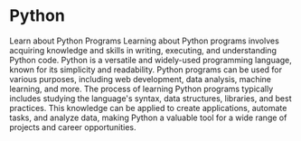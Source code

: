 # Python
Learn about Python Programs
Learning about Python programs involves acquiring knowledge and skills in writing, executing, and understanding Python code. Python is a versatile and widely-used programming language, known for its simplicity and readability. Python programs can be used for various purposes, including web development, data analysis, machine learning, and more. The process of learning Python programs typically includes studying the language's syntax, data structures, libraries, and best practices. This knowledge can be applied to create applications, automate tasks, and analyze data, making Python a valuable tool for a wide range of projects and career opportunities.
